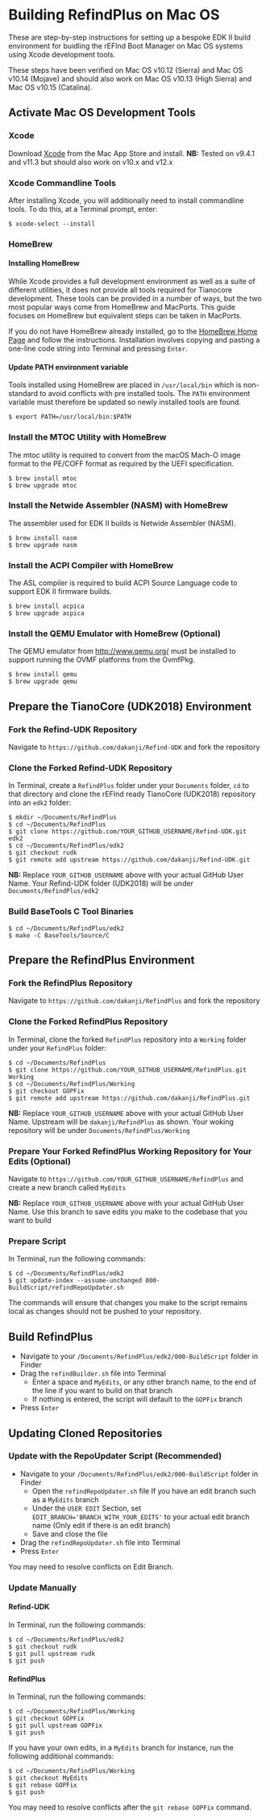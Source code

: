 # Building RefindPlus on Mac OS
These are step-by-step instructions for setting up a bespoke EDK II build environment for buidling the rEFInd Boot Manager on Mac OS systems using Xcode development tools.

These steps have been verified on Mac OS v10.12 (Sierra) and Mac OS v10.14 (Mojave) and should also work on Mac OS v10.13 (High Sierra) and Mac OS v10.15 (Catalina).


## Activate Mac OS Development Tools

### Xcode
Download [Xcode](https://developer.apple.com/xcode) from the Mac App Store and install.
**NB:** Tested on v9.4.1 and v11.3 but should also work on v10.x and v12.x

### Xcode Commandline Tools
After installing Xcode, you will additionally need to install commandline tools.  To do this, at a Terminal prompt, enter:

```
$ xcode-select --install
```

### HomeBrew

#### Installing HomeBrew

While Xcode provides a full development environment as well as a suite of different utilities, it does not provide all tools required for Tianocore development.  These tools can be provided in a number of ways, but the two most popular ways come from HomeBrew and MacPorts.  This guide focuses on HomeBrew but equivalent steps can be taken in MacPorts.

If you do not have HomeBrew already installed, go to the [HomeBrew Home Page](https://brew.sh) and follow the instructions.
Installation involves copying and pasting a one-line code string into Terminal and pressing `Enter`.

#### Update PATH environment variable

Tools installed using HomeBrew are placed in `/usr/local/bin` which is non-standard to avoid conflicts with pre installed tools.  The `PATH` environment variable must therefore be updated so newly installed tools are found.

```
$ export PATH=/usr/local/bin:$PATH
```

### Install the MTOC Utility with HomeBrew

The mtoc utility is required to convert from the macOS Mach-O image format to the PE/COFF format as required by the UEFI specification.

```
$ brew install mtoc
$ brew upgrade mtoc
```

### Install the Netwide Assembler (NASM) with HomeBrew

The assembler used for EDK II builds is Netwide Assembler (NASM).

```
$ brew install nasm
$ brew upgrade nasm
```

### Install the ACPI Compiler with HomeBrew

The ASL compiler is required to build ACPI Source Language code to support EDK II firmware builds.

```
$ brew install acpica
$ brew upgrade acpica
```

### Install the QEMU Emulator with HomeBrew (Optional)

The QEMU emulator from http://www.qemu.org/ must be installed to support running the OVMF platforms from the OvmfPkg.

```
$ brew install qemu
$ brew upgrade qemu
```

## Prepare the TianoCore (UDK2018) Environment
### Fork the Refind-UDK Repository

Navigate to `https://github.com/dakanji/Refind-UDK` and fork the repository

### Clone the Forked Refind-UDK Repository
In Terminal, create a `RefindPlus` folder under your `Documents` folder, `cd` to that directory and clone the rEFInd ready TianoCore (UDK2018) repository into an `edk2` folder:

```
$ mkdir ~/Documents/RefindPlus
$ cd ~/Documents/RefindPlus
$ git clone https://github.com/YOUR_GITHUB_USERNAME/Refind-UDK.git edk2
$ cd ~/Documents/RefindPlus/edk2
$ git checkout rudk
$ git remote add upstream https://github.com/dakanji/Refind-UDK.git
```

**NB:** Replace `YOUR_GITHUB_USERNAME` above with your actual GitHub User Name.
Your Refind-UDK folder (UDK2018) will be under `Documents/RefindPlus/edk2`

### Build BaseTools C Tool Binaries

```
$ cd ~/Documents/RefindPlus/edk2
$ make -C BaseTools/Source/C
```


## Prepare the RefindPlus Environment
### Fork the RefindPlus Repository

Navigate to `https://github.com/dakanji/RefindPlus` and fork the repository

### Clone the Forked RefindPlus Repository

In Terminal, clone the forked `RefindPlus` repository into a `Working` folder under your `RefindPlus` folder:

```
$ cd ~/Documents/RefindPlus
$ git clone https://github.com/YOUR_GITHUB_USERNAME/RefindPlus.git Working
$ cd ~/Documents/RefindPlus/Working
$ git checkout GOPFix
$ git remote add upstream https://github.com/dakanji/RefindPlus.git
```

**NB:** Replace `YOUR_GITHUB_USERNAME` above with your actual GitHub User Name.
Upstream will be `dakanji/RefindPlus` as shown.
Your woking repository will be under `Documents/RefindPlus/Working`


### Prepare Your Forked RefindPlus Working Repository for Your Edits (Optional)

Navigate to `https://github.com/YOUR_GITHUB_USERNAME/RefindPlus` and create a new branch called `MyEdits`

**NB:** Replace `YOUR_GITHUB_USERNAME` above with your actual GitHub User Name.
Use this branch to save edits you make to the codebase that you want to build


### Prepare Script

In Terminal, run the following commands:

```
$ cd ~/Documents/RefindPlus/edk2
$ git update-index --assume-unchanged 000-BuildScript/refindRepoUpdater.sh
```

The commands will ensure that changes you make to the script remains local as changes should not be pushed to your repository.


## Build RefindPlus
- Navigate to your `/Documents/RefindPlus/edk2/000-BuildScript` folder in Finder
- Drag the `refindBuilder.sh` file into Terminal
  - Enter a space and `MyEdits`, or any other branch name, to the end of the line if you want to build on that branch
  - If nothing is entered, the script will default to the `GOPFix` branch
- Press `Enter`



## Updating Cloned Repositories
### Update with the RepoUpdater Script (Recommended)
- Navigate to your `/Documents/RefindPlus/edk2/000-BuildScript` folder in Finder
  - Open the `refindRepoUpdater.sh` file If you have an edit branch such as a `MyEdits` branch
  - Under the `USER EDIT` Section, set `EDIT_BRANCH='BRANCH_WITH_YOUR_EDITS'` to your actual edit branch name (Only edit if there is an edit branch)
  - Save and close the file
- Drag the `refindRepoUpdater.sh` file into Terminal
- Press `Enter`

You may need to resolve conflicts on Edit Branch.

### Update Manually
#### Refind-UDK
In Terminal, run the following commands:

```
$ cd ~/Documents/RefindPlus/edk2
$ git checkout rudk
$ git pull upstream rudk
$ git push
```

#### RefindPlus
In Terminal, run the following commands:

```
$ cd ~/Documents/RefindPlus/Working
$ git checkout GOPFix
$ git pull upstream GOPFix
$ git push
```

If you have your own edits, in a `MyEdits` branch for instance, run the following additional commands:

```
$ cd ~/Documents/RefindPlus/Working
$ git checkout MyEdits
$ git rebase GOPFix
$ git push
```

You may need to resolve conflicts after the `git rebase GOPFix` command.
